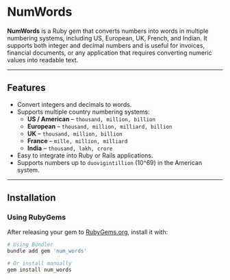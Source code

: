 # NumWords

**NumWords** is a Ruby gem that converts numbers into words in multiple numbering systems, including US, European, UK, French, and Indian. It supports both integer and decimal numbers and is useful for invoices, financial documents, or any application that requires converting numeric values into readable text.

---

## Features

- Convert integers and decimals to words.
- Supports multiple country numbering systems:
  - **US / American** – `thousand, million, billion`
  - **European** – `thousand, million, milliard, billion`
  - **UK** – `thousand, million, billion`
  - **France** – `mille, million, milliard`
  - **India** – `thousand, lakh, crore`
- Easy to integrate into Ruby or Rails applications.
- Supports numbers up to `duovigintillion` (10^69) in the American system.

---

## Installation

### Using RubyGems

After releasing your gem to [RubyGems.org](https://rubygems.org), install it with:

```bash
# Using Bundler
bundle add gem 'num_words'

# Or install manually
gem install num_words
